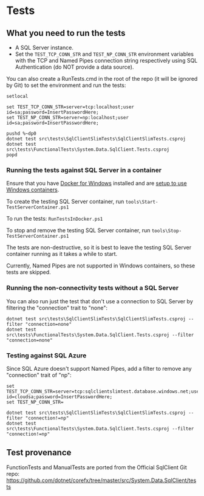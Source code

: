 # Tests

## What you need to run the tests
* A SQL Server instance.
* Set the `TEST_TCP_CONN_STR` and `TEST_NP_CONN_STR` environment variables with the TCP and Named Pipes connection string respectively using SQL Authentication (do NOT provide a data source).

You can also create a RunTests.cmd in the root of the repo (it will be ignored by Git) to set the environment and run the tests:

```
setlocal

set TEST_TCP_CONN_STR=server=tcp:localhost;user id=sa;password=InsertPasswordHere;
set TEST_NP_CONN_STR=server=np:localhost;user id=sa;password=InsertPasswordHere;

pushd %~dp0
dotnet test src\tests\SqlClientSlimTests\SqlClientSlimTests.csproj
dotnet test src\tests\FunctionalTests\System.Data.SqlClient.Tests.csproj
popd
```

### Running the tests against SQL Server in a container
Ensure that you have [Docker for Windows](https://docs.docker.com/docker-for-windows) installed and are [setup to use Windows
containers](https://docs.docker.com/docker-for-windows/#switch-between-windows-and-linux-containers).

To create the testing SQL Server container, run `tools\Start-TestServerContainer.ps1`

To run the tests: `RunTestsInDocker.ps1`

To stop and remove the testing SQL Server container, run `tools\Stop-TestServerContainer.ps1`

The tests are non-destructive, so it is best to leave the testing SQL Server container running as it takes a while to start.

Currently, Named Pipes are not supported in Windows containers, so these tests are skipped.

### Running the non-connectivity tests without a SQL Server
You can also run just the test that don't use a connection to SQL Server by filtering the "connection" trait to "none":

```
dotnet test src\tests\SqlClientSlimTests\SqlClientSlimTests.csproj --filter "connection=none"
dotnet test src\tests\FunctionalTests\System.Data.SqlClient.Tests.csproj --filter "connection=none"
```

### Testing against SQL Azure
Since SQL Azure doesn't support Named Pipes, add a filter to remove any "connection" trait of "np":

```
set TEST_TCP_CONN_STR=server=tcp:sqlclientslimtest.database.windows.net;user id=cloudsa;password=InsertPasswordHere;
set TEST_NP_CONN_STR=

dotnet test src\tests\SqlClientSlimTests\SqlClientSlimTests.csproj --filter "connection!=np"
dotnet test src\tests\FunctionalTests\System.Data.SqlClient.Tests.csproj --filter "connection!=np"
```

## Test provenance
FunctionTests and ManualTests are ported from the Official SqlClient Git repo: https://github.com/dotnet/corefx/tree/master/src/System.Data.SqlClient/tests
